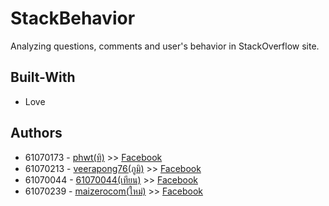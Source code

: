 # StackBehavior
 Analyzing questions, comments and user's behavior in StackOverflow site.

## Built-With
* Love

## Authors
* 61070173 - [phwt(ทิ)](https://github.com/phwt) >> [Facebook](https://www.facebook.com/phwt.smwt)
* 61070213 - [veerapong76(ภูมิ)](https://github.com/veerapong76) >> [Facebook](https://www.facebook.com/veerapong.poom)
* 61070044 - [61070044(เทียน)](https://github.com/61070044) >> [Facebook](https://www.facebook.com/TiannyCandle)
* 61070239 - [maizerocom(ใหม่)](https://github.com/maizerocom) >> [Facebook](https://www.facebook.com/maizerocom)
